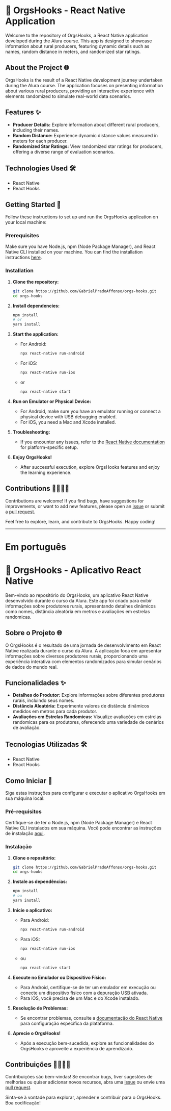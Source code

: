 # 🚀 OrgsHooks - React Native Application

Welcome to the repository of OrgsHooks, a React Native application developed during the Alura course. This app is designed to showcase information about rural producers, featuring dynamic details such as names, random distance in meters, and randomized star ratings.

## About the Project 🌐

OrgsHooks is the result of a React Native development journey undertaken during the Alura course. The application focuses on presenting information about various rural producers, providing an interactive experience with elements randomized to simulate real-world data scenarios.

## Features ✨

- **Producer Details:** Explore information about different rural producers, including their names.
- **Random Distance:** Experience dynamic distance values measured in meters for each producer.
- **Randomized Star Ratings:** View randomized star ratings for producers, offering a diverse range of evaluation scenarios.

## Technologies Used 🛠️

- React Native
- React Hooks

## Getting Started 🚀

Follow these instructions to set up and run the OrgsHooks application on your local machine:

### Prerequisites

Make sure you have Node.js, npm (Node Package Manager), and React Native CLI installed on your machine. You can find the installation instructions [here](https://reactnative.dev/docs/environment-setup).

### Installation

1. **Clone the repository:**
    ```bash
    git clone https://github.com/GabrielPradoAffonso/orgs-hooks.git
    cd orgs-hooks
    ```

2. **Install dependencies:**
    ```bash
    npm install
    # or
    yarn install
    ```

3. **Start the application:**
    - For Android:
      ```bash
      npx react-native run-android
      ```

    - For iOS:
      ```bash
      npx react-native run-ios
      ```
       
    - or

      ```bash
      npx react-native start
      ```

4. **Run on Emulator or Physical Device:**
    - For Android, make sure you have an emulator running or connect a physical device with USB debugging enabled.
    - For iOS, you need a Mac and Xcode installed.

5. **Troubleshooting:**
    - If you encounter any issues, refer to the [React Native documentation](https://reactnative.dev/docs/environment-setup) for platform-specific setup.

6. **Enjoy OrgsHooks!**
    - After successful execution, explore OrgsHooks features and enjoy the learning experience.

## Contributions 👩‍💻👨‍💻

Contributions are welcome! If you find bugs, have suggestions for improvements, or want to add new features, please open an [issue](https://github.com/your-username/orgs-hooks/issues) or submit a [pull request](https://github.com/your-username/orgs-hooks/pulls).

Feel free to explore, learn, and contribute to OrgsHooks. Happy coding!

---

# Em português
# 🚀 OrgsHooks - Aplicativo React Native

Bem-vindo ao repositório do OrgsHooks, um aplicativo React Native desenvolvido durante o curso da Alura. Este app foi criado para exibir informações sobre produtores rurais, apresentando detalhes dinâmicos como nomes, distância aleatória em metros e avaliações em estrelas randomicas.

## Sobre o Projeto 🌐

O OrgsHooks é o resultado de uma jornada de desenvolvimento em React Native realizada durante o curso da Alura. A aplicação foca em apresentar informações sobre diversos produtores rurais, proporcionando uma experiência interativa com elementos randomizados para simular cenários de dados do mundo real.

## Funcionalidades ✨

- **Detalhes do Produtor:** Explore informações sobre diferentes produtores rurais, incluindo seus nomes.
- **Distância Aleatória:** Experimente valores de distância dinâmicos medidos em metros para cada produtor.
- **Avaliações em Estrelas Randomicas:** Visualize avaliações em estrelas randomicas para os produtores, oferecendo uma variedade de cenários de avaliação.

## Tecnologias Utilizadas 🛠️

- React Native
- React Hooks

## Como Iniciar 🚀

Siga estas instruções para configurar e executar o aplicativo OrgsHooks em sua máquina local:

### Pré-requisitos

Certifique-se de ter o Node.js, npm (Node Package Manager) e React Native CLI instalados em sua máquina. Você pode encontrar as instruções de instalação [aqui](https://reactnative.dev/docs/environment-setup).

### Instalação

1. **Clone o repositório:**
    ```bash
    git clone https://github.com/GabrielPradoAffonso/orgs-hooks.git
    cd orgs-hooks
    ```

2. **Instale as dependências:**
    ```bash
    npm install
    # ou
    yarn install
    ```

3. **Inicie o aplicativo:**
    - Para Android:
      ```bash
      npx react-native run-android
      ```

    - Para iOS:
      ```bash
      npx react-native run-ios
      ```

    - ou

      ```bash
      npx react-native start
      ```

4. **Execute no Emulador ou Dispositivo Físico:**
    - Para Android, certifique-se de ter um emulador em execução ou conecte um dispositivo físico com a depuração USB ativada.
    - Para iOS, você precisa de um Mac e do Xcode instalado.

5. **Resolução de Problemas:**
    - Se encontrar problemas, consulte a [documentação do React Native](https://reactnative.dev/docs/environment-setup) para configuração específica da plataforma.

6. **Aprecie o OrgsHooks!**
    - Após a execução bem-sucedida, explore as funcionalidades do OrgsHooks e aproveite a experiência de aprendizado.

## Contribuições 👩‍💻👨‍💻

Contribuições são bem-vindas! Se encontrar bugs, tiver sugestões de melhorias ou quiser adicionar novos recursos, abra uma [issue](https://github.com/seu-usuario/orgs-hooks/issues) ou envie uma [pull request](https://github.com/seu-usuario/orgs-hooks/pulls).

Sinta-se à vontade para explorar, aprender e contribuir para o OrgsHooks. Boa codificação!
